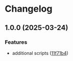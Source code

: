 # Changelog

## 1.0.0 (2025-03-24)


### Features

* additional scripts ([11f71b4](https://github.com/IKIM-Essen/Microbiome_TimeSeries/commit/11f71b42a261562f39c72b1a016bdf20cfca5d2d))
